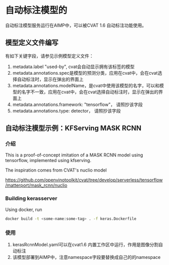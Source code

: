 # 自动标注模型的
自动标注模型服务运行在AIMP中，可以被CVAT 1.6 自动标注功能使用。
## 模型定义文件编写
有如下关键字段，请参见示例模型定义文件：
1. metadata.label "used-by", cvat会自动显示拥有该标签的模型
1. metadata.annotations.spec是模型的预测分类，应用在cvat中，会在cvat选择自动标注时，显示在弹出的界面上
1. metadata.annotations.modelName，是cvat中使用该模型的名字，可以和模型的名字不一致，应用在cvat中，会在cvat选择自动标注时，显示在弹出的界面上
1. metadata.annotations.framework: "tensorflow"， 请照抄该字段
1. metadata.annotations.type: detector， 请照抄该字段

## 自动标注模型示例：KFServing MASK RCNN
### 介绍
This is a proof-of-concept imitation of a MASK RCNN model using tensorflow, implemented using kfserving.

The inspiration comes from CVAT's nuclio model

https://github.com/openvinotoolkit/cvat/tree/develop/serverless/tensorflow/matterport/mask_rcnn/nuclio


### Building kerasserver
Using docker, run

```bash
docker build -t <some-name:some-tag> . -f keras.Dockerfile 
```
### 使用
1. kerasRcnnModel.yaml可以在cvat1.6 内置工作区中运行，作用是图像分割自动标注
2. 该模型部署到AIMP中，注意namespace字段要替换成自己的的namespace
